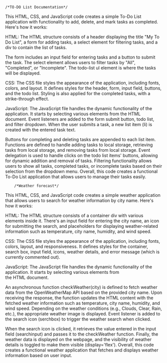     /*TO-DO List Documentation*/
This HTML, CSS, and JavaScript code creates a simple To-Do List application with functionality to add, delete, and mark tasks as completed. Here's how it works:

HTML:
The HTML structure consists of a header displaying the title "My To Do List", a form for adding tasks, a select element for filtering tasks, and a div to contain the list of tasks.

The form includes an input field for entering tasks and a button to submit the task.
The select element allows users to filter tasks by "All", "Completed", or "Incomplete".
The todo-list ul element is where the tasks will be displayed.

CSS:
The CSS file styles the appearance of the application, including fonts, colors, and layout.
It defines styles for the header, form, input field, buttons, and the todo list.
Styling is also applied for the completed tasks, with a strike-through effect.

JavaScript:
The JavaScript file handles the dynamic functionality of the application.
It starts by selecting various elements from the HTML document.
Event listeners are added to the form submit button, todo list, and filter dropdown.
When the user submits a task, a new list item (li) is created with the entered task text.

Buttons for completing and deleting tasks are appended to each list item.
Functions are defined to handle adding tasks to local storage, retrieving tasks from local storage, and removing tasks from local storage.
Event delegation is used to handle clicks on the todo list items' buttons, allowing for dynamic addition and removal of tasks.
Filtering functionality allows users to show all tasks, completed tasks, or incomplete tasks based on their selection from the dropdown menu.
Overall, this code creates a functional To-Do List application that allows users to manage their tasks easily.


        /*Weather forecast*/
This HTML, CSS, and JavaScript code creates a simple weather application that allows users to search for weather information by city name. Here's how it works:

HTML:
The HTML structure consists of a container div with various elements inside it.
There's an input field for entering the city name, an icon for submitting the search, and placeholders for displaying weather-related information such as temperature, city name, humidity, and wind speed.

CSS:
The CSS file styles the appearance of the application, including fonts, colors, layout, and responsiveness.
It defines styles for the container, search box, input field, icons, weather details, and error message (which is currently commented out).

JavaScript:
The JavaScript file handles the dynamic functionality of the application.
It starts by selecting various elements from the HTML document.

An asynchronous function checkWeather(city) is defined to fetch weather data from the OpenWeatherMap API based on the provided city name.
Upon receiving the response, the function updates the HTML content with the fetched weather information such as temperature, city name, humidity, and wind speed.
Depending on the weather conditions (e.g., Clouds, Clear, Rain, etc.), the appropriate weather image is displayed.
Event listener is added to the search icon (serchbox) to trigger the weather search when clicked.

When the search icon is clicked, it retrieves the value entered in the input field (searchinput) and passes it to the checkWeather function.
Finally, the weather data is displayed on the webpage, and the visibility of weather details is toggled to make them visible (display='flex').
Overall, this code creates a functional weather application that fetches and displays weather information based on user input.
